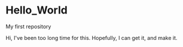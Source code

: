 # Hello_World
My first repository


Hi, I've been too long time for this.
Hopefully, I can get it, and make it.
